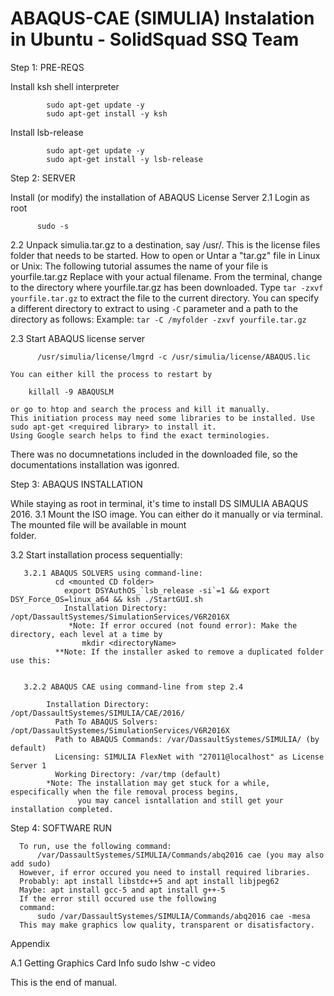 # ABAQUS-CAE (SIMULIA) Instalation in Ubuntu - SolidSquad SSQ Team

Step 1: PRE-REQS

Install ksh shell interpreter

```
        sudo apt-get update -y
        sudo apt-get install -y ksh
```
Install lsb-release
```
        sudo apt-get update -y
        sudo apt-get install -y lsb-release
```
Step 2: SERVER

Install (or modify) the installation of ABAQUS License Server
  2.1 Login as root
  ```
        sudo -s
  ```
  2.2 Unpack simulia.tar.gz to a destination, say /usr/. This is the license files folder that needs to be started.
  	How to open or Untar a "tar.gz" file in Linux or Unix:
	  The following tutorial assumes the name of your file is yourfile.tar.gz Replace with your actual filename.
	  From the terminal, change to the directory where yourfile.tar.gz has been downloaded.
	  Type ```tar -zxvf yourfile.tar.gz``` to extract the file to the current directory.
	  You can specify a different directory to extract to using ```-C``` parameter and a path to the directory as follows:
	  Example: ```tar -C /myfolder -zxvf yourfile.tar.gz```
  
  2.3 Start ABAQUS license server
  
          /usr/simulia/license/lmgrd -c /usr/simulia/license/ABAQUS.lic	

    You can either kill the process to restart by
    
    	killall -9 ABAQUSLM
    
    or go to htop and search the process and kill it manually.
    This initiation process may need some libraries to be installed. Use sudo apt-get <required library> to install it.       
    Using Google search helps to find the exact terminologies.
  
  There was no documnetations included in the downloaded file, so the documentations installation was igonred.
  
  Step 3: ABAQUS INSTALLATION
  
  While staying as root in terminal, it's time to install DS SIMULIA ABAQUS 2016.
  3.1 Mount the ISO image. You can either do it manually or via terminal. The mounted file will be available in mount         
      folder.
  
  3.2 Start installation process sequentially:

       3.2.1 ABAQUS SOLVERS using command-line:       
              cd <mounted CD folder>
	            export DSYAuthOS_`lsb_release -si`=1 && export DSY_Force_OS=linux_a64 && ksh ./StartGUI.sh     
	            Installation Directory: /opt/DassaultSystemes/SimulationServices/V6R2016X
	             *Note: If error occured (not found error): Make the directory, each level at a time by 
                    mkdir <directoryName>
              **Note: If the installer asked to remove a duplicated folder use this:
                    

       3.2.2 ABAQUS CAE using command-line from step 2.4

            Installation Directory: /opt/DassaultSystemes/SIMULIA/CAE/2016/
	          Path To ABAQUS Solvers: /opt/DassaultSystemes/SimulationServices/V6R2016X
	          Path to ABAQUS Commands: /var/DassaultSystemes/SIMULIA/ (by default)
	          Licensing: SIMULIA FlexNet with "27011@localhost" as License Server 1
	          Working Directory: /var/tmp (default)
            *Note: The installation may get stuck for a while, especifically when the file removal process begins, 
                   you may cancel isntallation and still get your installation completed.
           
    
  Step 4: SOFTWARE RUN
    
      To run, use the following command:
	      /var/DassaultSystemes/SIMULIA/Commands/abq2016 cae (you may also add sudo)
      However, if error occured you need to install required libraries. 
      Probably: apt install libstdc++5 and apt install libjpeg62 
      Maybe: apt install gcc-5 and apt install g++-5
      If the error still occured use the following      
      command:
          sudo /var/DassaultSystemes/SIMULIA/Commands/abq2016 cae -mesa
      This may make graphics low quality, transparent or disatisfactory.
      
 Appendix
 
  A.1 Getting Graphics Card Info
      sudo lshw -c video
    
This is the end of manual.
